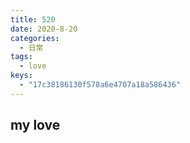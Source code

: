 ```yaml
---
title: 520
date: 2020-8-20
categories:
  - 日常
tags:
  - love
keys:
  - "17c38186130f578a6e4707a18a586436"
---
```


## my love
